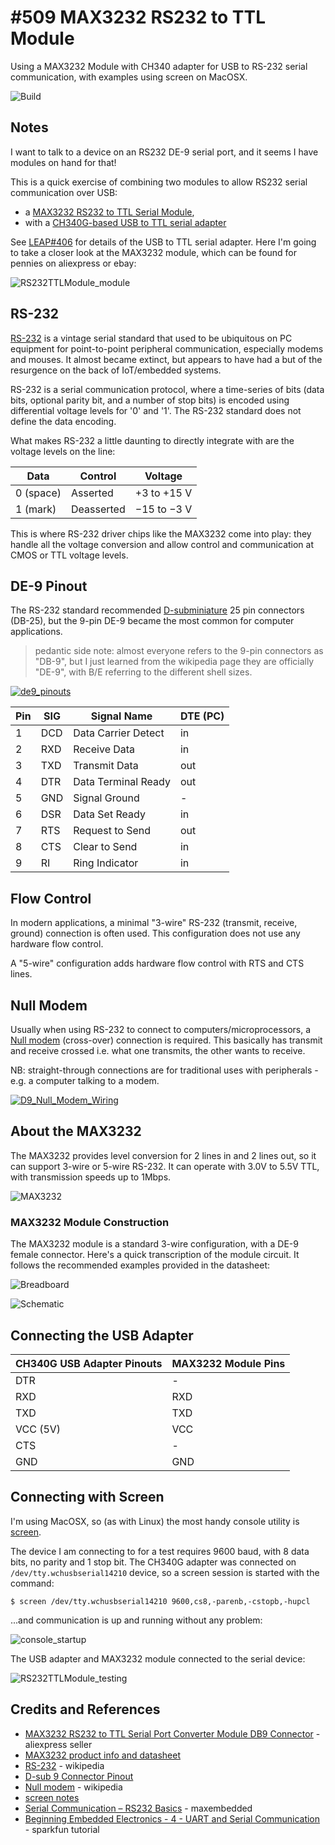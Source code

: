 # #509 MAX3232 RS232 to TTL Module

Using a MAX3232 Module with CH340 adapter for USB to RS-232 serial communication, with examples using screen on MacOSX.

![Build](./assets/RS232TTLModule_build.jpg?raw=true)

## Notes

I want to talk to a device on an RS232 DE-9 serial port, and it seems I have modules on hand for that!

This is a quick exercise of combining two modules to allow RS232 serial communication over USB:

* a [MAX3232 RS232 to TTL Serial Module](https://www.aliexpress.com/item/4000055222836.html),
* with a [CH340G-based USB to TTL serial adapter](../../UsbUartCH340G)

See [LEAP#406](../../UsbUartCH340G) for details of the USB to TTL serial adapter.
Here I'm going to take a closer look at the MAX3232 module, which can be found for pennies on aliexpress or ebay:

![RS232TTLModule_module](./assets/RS232TTLModule_module.jpg?raw=true)

## RS-232

[RS-232](https://en.wikipedia.org/wiki/RS-232) is a vintage serial standard that used to be ubiquitous on PC equipment for
point-to-point peripheral communication, especially modems and mouses. It almost became extinct, but appears to have had a
but of the resurgence on the back of IoT/embedded systems.

RS-232 is a serial communication protocol, where a time-series of bits (data bits, optional parity bit, and a number of stop bits)
is encoded using differential voltage levels for '0' and '1'.
The RS-232 standard does not define the data encoding.

What makes RS-232 a little daunting to directly integrate with are the voltage levels on the line:

| Data      | Control    | Voltage     |
|-----------|------------|-------------|
| 0 (space) | Asserted   | +3 to +15 V |
| 1 (mark)  | Deasserted | −15 to −3 V |

This is where RS-232 driver chips like the MAX3232 come into play: they handle all the voltage conversion and allow
control and communication at CMOS or TTL voltage levels.

## DE-9 Pinout

The RS-232 standard recommended [D-subminiature](https://en.wikipedia.org/wiki/D-subminiature) 25 pin connectors (DB-25),
but the 9-pin DE-9 became the most common for computer applications.

> pedantic side note: almost everyone refers to the 9-pin connectors as "DB-9", but I just learned from the wikipedia page
> they are officially "DE-9", with B/E referring to the different shell sizes.

[![de9_pinouts](./assets/de9_pinouts.png?raw=true)](https://www.db9-pinout.com/)

| Pin | SIG | Signal Name          | DTE (PC) |
|-----|-----|----------------------|----------|
| 1   | DCD | Data Carrier Detect  | in       |
| 2   | RXD | Receive Data         | in       |
| 3   | TXD | Transmit Data        | out      |
| 4   | DTR | Data Terminal Ready  | out      |
| 5   | GND | Signal Ground        | -        |
| 6   | DSR | Data Set Ready       | in       |
| 7   | RTS | Request to Send      | out      |
| 8   | CTS | Clear to Send        | in       |
| 9   | RI  | Ring Indicator       | in       |


## Flow Control

In modern applications, a minimal "3-wire" RS-232 (transmit, receive, ground) connection is often used.
This configuration does not use any hardware flow control.

A "5-wire" configuration adds hardware flow control with RTS and CTS lines.

## Null Modem

Usually when using RS-232 to connect to computers/microprocessors,
a [Null modem](https://en.wikipedia.org/wiki/Null_modem) (cross-over) connection is required.
This basically has transmit and receive crossed i.e. what one transmits, the other wants to receive.

NB: straight-through connections are for traditional uses with peripherals - e.g. a computer talking to a modem.

[![D9_Null_Modem_Wiring](./assets/D9_Null_Modem_Wiring.png?raw=true)](https://en.wikipedia.org/wiki/Null_modem)

## About the MAX3232

The MAX3232 provides level conversion for 2 lines in and 2 lines out, so it can support 3-wire or 5-wire RS-232.
It can operate with 3.0V to 5.5V TTL, with transmission speeds up to 1Mbps.

![MAX3232](./assets/MAX3232.png?raw=true)

### MAX3232 Module Construction

The MAX3232 module is a standard 3-wire configuration, with a DE-9 female connector.
Here's a quick transcription of the module circuit. It follows the recommended
examples provided in the datasheet:

![Breadboard](./assets/RS232TTLModule_bb.jpg?raw=true)

![Schematic](./assets/RS232TTLModule_schematic.jpg?raw=true)

## Connecting the USB Adapter

| CH340G USB Adapter Pinouts | MAX3232 Module Pins |
|----------------------------|---------------------|
| DTR                        | -                   |
| RXD                        | RXD                 |
| TXD                        | TXD                 |
| VCC (5V)                   | VCC                 |
| CTS                        | -                   |
| GND                        | GND                 |

## Connecting with Screen

I'm using MacOSX, so (as with Linux) the most handy console utility is
[screen](http://www.noah.org/wiki/Screen_notes#using_screen_as_an_RS-232_.2F_general_serial_terminal).

The device I am connecting to for a test requires 9600 baud, with 8 data bits, no parity and 1 stop bit.
The CH340G adapter was connected on `/dev/tty.wchusbserial14210` device, so a screen session
is started with the command:

    $ screen /dev/tty.wchusbserial14210 9600,cs8,-parenb,-cstopb,-hupcl

...and communication is up and running without any problem:

![console_startup](./assets/console_startup.png?raw=true)

The USB adapter and MAX3232 module connected to the serial device:

![RS232TTLModule_testing](./assets/RS232TTLModule_testing.jpg?raw=true)

## Credits and References

* [MAX3232 RS232 to TTL Serial Port Converter Module DB9 Connector](https://www.aliexpress.com/item/4000055222836.html) - aliexpress seller
* [MAX3232 product info and datasheet](https://www.ti.com/product/MAX3232)
* [RS-232](https://en.wikipedia.org/wiki/RS-232) - wikipedia
* [D-sub 9 Connector Pinout](https://www.db9-pinout.com/)
* [Null modem](https://en.wikipedia.org/wiki/Null_modem) - wikipedia
* [screen notes](http://www.noah.org/wiki/Screen_notes)
* [Serial Communication – RS232 Basics](http://maxembedded.com/2013/09/serial-communication-rs232-basics/) - maxembedded
* [Beginning Embedded Electronics - 4 - UART and Serial Communication](https://www.sparkfun.com/tutorials/104) - sparkfun tutorial
